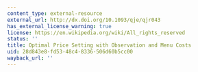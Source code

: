 ```yaml
---
content_type: external-resource
external_url: http://dx.doi.org/10.1093/qje/qjr043
has_external_license_warning: true
license: https://en.wikipedia.org/wiki/All_rights_reserved
status: ''
title: Optimal Price Setting with Observation and Menu Costs
uid: 28d843e8-fd53-48c4-8336-506d60b5cc00
wayback_url: ''
---
```

